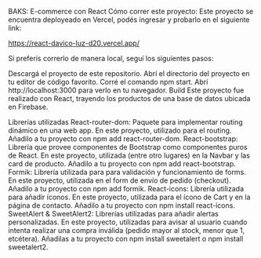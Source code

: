 BAKS: E-commerce con React 
Cómo correr este proyecto:
Este proyecto se encuentra deployeado en Vercel, podés ingresar y probarlo en el siguiente link:

https://react-davico-luz-d20.vercel.app/

Si preferís correrlo de manera local, seguí los siguientes pasos:

Descargá el proyecto de este repositorio.
Abrí el directorio del proyecto en tu editor de código favorito.
Corré el comando npm start.
Abrí http://localhost:3000 para verlo en tu navegador.
Build
Este proyecto fue realizado con React, trayendo los productos de una base de datos ubicada en Firebase.

Librerías utilizadas
React-router-dom: Paquete para implementar routing dinámico en una web app. En este proyecto, utilizado para el routing. Añadilo a tu proyecto con npm add react-router-dom.
React-bootstrap: Librería que provee componentes de Bootstrap como componentes puros de React. En este proyecto, utilizada (entre otro lugares) en la Navbar y las card de producto. Añadilo a tu proyecto con npm add react-bootstrap.
Formik: Librería utilizada para para validación y funcionamiento de forms. En este proyecto, utilizada en el form de envío de pedido (checkout). Añadilo a tu proyecto con npm add formik.
React-icons: Librería utilizada para añadir íconos. En este proyecto, utilizada para el ícono de Cart y en la página de contacto. Añadilo a tu proyecto con npm install react-icons.
SweetAlert & SweetAlert2: Librerías utilizadas para añadir alertas personalizadas. En este proyecto, utilizadas para avisar al usuario cuando intenta realizar una compra inválida (pedido mayor al stock, menor que 1, etcétera). Añadilas a tu proyecto con npm install sweetalert o npm install sweetalert2.